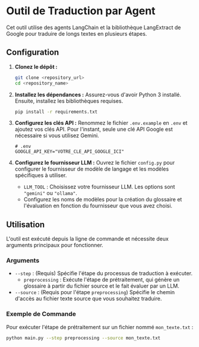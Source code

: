 # Outil de Traduction par Agent

Cet outil utilise des agents LangChain et la bibliothèque LangExtract de Google pour traduire de longs textes en plusieurs étapes.

## Configuration

1.  **Clonez le dépôt :**
    ```bash
    git clone <repository_url>
    cd <repository_name>
    ```

2.  **Installez les dépendances :**
    Assurez-vous d'avoir Python 3 installé. Ensuite, installez les bibliothèques requises.
    ```bash
    pip install -r requirements.txt
    ```

3.  **Configurez les clés API :**
    Renommez le fichier `.env.example` en `.env` et ajoutez vos clés API. Pour l'instant, seule une clé API Google est nécessaire si vous utilisez Gemini.
    ```
    # .env
    GOOGLE_API_KEY="VOTRE_CLE_API_GOOGLE_ICI"
    ```

4.  **Configurez le fournisseur LLM :**
    Ouvrez le fichier `config.py` pour configurer le fournisseur de modèle de langage et les modèles spécifiques à utiliser.

    -   `LLM_TOOL` : Choisissez votre fournisseur LLM. Les options sont `"gemini"` ou `"ollama"`.
    -   Configurez les noms de modèles pour la création du glossaire et l'évaluation en fonction du fournisseur que vous avez choisi.

## Utilisation

L'outil est exécuté depuis la ligne de commande et nécessite deux arguments principaux pour fonctionner.

### Arguments

-   `--step` : (Requis) Spécifie l'étape du processus de traduction à exécuter.
    -   `preprocessing` : Exécute l'étape de prétraitement, qui génère un glossaire à partir du fichier source et le fait évaluer par un LLM.
-   `--source` : (Requis pour l'étape `preprocessing`) Spécifie le chemin d'accès au fichier texte source que vous souhaitez traduire.

### Exemple de Commande

Pour exécuter l'étape de prétraitement sur un fichier nommé `mon_texte.txt` :
```bash
python main.py --step preprocessing --source mon_texte.txt
```
